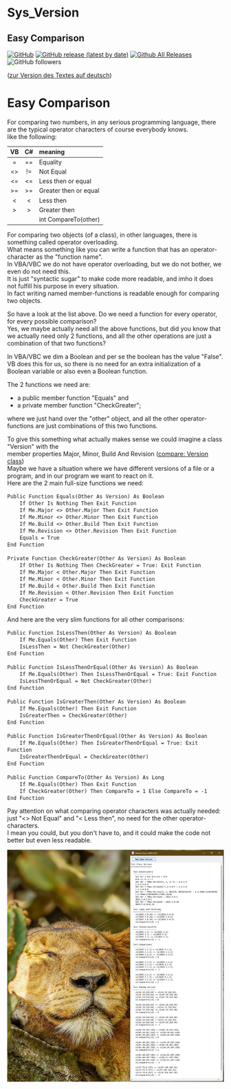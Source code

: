 # Sys_Version  
## Easy Comparison  

[![GitHub](https://img.shields.io/github/license/OlimilO1402/Sys_Version?style=plastic)](https://github.com/OlimilO1402/Sys_Version/blob/master/LICENSE) 
[![GitHub release (latest by date)](https://img.shields.io/github/v/release/OlimilO1402/Sys_Version?style=plastic)](https://github.com/OlimilO1402/Sys_Version/releases/latest)
[![Github All Releases](https://img.shields.io/github/downloads/OlimilO1402/Sys_Version/total.svg)](https://github.com/OlimilO1402/Sys_Version/releases/download/v2025.3.2/Version_v2025.3.2.zip)
![GitHub followers](https://img.shields.io/github/followers/OlimilO1402?style=social)
   
([zur Version des Textes auf deutsch](Readme_de.md))  
  
Easy Comparison  
===============  
  
For comparing two numbers, in any serious programming language, there are the typical operator characters of course everybody knows.  
like the following:  
  
 |  VB   |  C#   |  meaning   
 |:-----:|:-----:|:----------------  
 |  =    |  ==   |  Equality  
 |  \<>  |  !=   |  Not Equal  
 |  \<=  |  \<=  |  Less then or equal  
 |  \>=  |  \>=  |  Greater then or equal  
 |  \<   |  \<   |  Less then  
 |  \>   |  \>   |  Greater then  
 |       |       |  int CompareTo(other)  

For comparing two objects (of a class), in other languages, there is something called operator overloading.  
What means something like you can write a function that has an operator-character as the "function name".  
In VBA/VBC we do not have operator overloading, but we do not bother, we even do not need this.  
It is just "syntactic sugar" to make code more readable, and imho it does not fulfill his purpose in every
situation.  
In fact writing named member-functions is readable enough for comparing two objects.  
  
So have a look at the list above. Do we need a function for every operator, for every possible comparison?  
Yes, we maybe actually need all the above functions, but did you know that we actually need only 2 functions,
and all the other operations are just a combination of that two functions?  
  
In VBA/VBC we dim a Boolean and per se the boolean has the value "False". VB does this for us, so there is no
need for an extra initialization of a Boolean variable or also even a Boolean function.  
  
The 2 functions we need are:
* a public member function "Equals" and  
* a private member function "CheckGreater";  
 
where we just hand over the "other" object, and all the other operator-functions are just combinations of this two functions.  
  
To give this something what actually makes sense we could imagine a class "Version" with the  
member properties Major, Minor, Build And Revision ([compare: Version class](https://learn.microsoft.com/en-us/dotnet/api/system.version?view=net-8.0))  
Maybe we have a situation where we have different versions of a file or a program, and in our program
we want to react on it.  
Here are the 2 main full-size functions we need:  

```vba  
Public Function Equals(Other As Version) As Boolean
    If Other Is Nothing Then Exit Function
    If Me.Major <> Other.Major Then Exit Function
    If Me.Minor <> Other.Minor Then Exit Function
    If Me.Build <> Other.Build Then Exit Function
    If Me.Revision <> Other.Revision Then Exit Function
    Equals = True
End Function

Private Function CheckGreater(Other As Version) As Boolean
    If Other Is Nothing Then CheckGreater = True: Exit Function
    If Me.Major < Other.Major Then Exit Function
    If Me.Minor < Other.Minor Then Exit Function
    If Me.Build < Other.Build Then Exit Function
    If Me.Revision < Other.Revision Then Exit Function
    CheckGreater = True
End Function
```
  
And here are the very slim functions for all other comparisons:  
  
```vba  
Public Function IsLessThen(Other As Version) As Boolean
    If Me.Equals(Other) Then Exit Function
    IsLessThen = Not CheckGreater(Other)
End Function

Public Function IsLessThenOrEqual(Other As Version) As Boolean
    If Me.Equals(Other) Then IsLessThenOrEqual = True: Exit Function
    IsLessThenOrEqual = Not CheckGreater(Other)
End Function

Public Function IsGreaterThen(Other As Version) As Boolean
    If Me.Equals(Other) Then Exit Function
    IsGreaterThen = CheckGreater(Other)
End Function

Public Function IsGreaterThenOrEqual(Other As Version) As Boolean
    If Me.Equals(Other) Then IsGreaterThenOrEqual = True: Exit Function
    IsGreaterThenOrEqual = CheckGreater(Other)
End Function

Public Function CompareTo(Other As Version) As Long
    If Me.Equals(Other) Then Exit Function
    If CheckGreater(Other) Then CompareTo = 1 Else CompareTo = -1
End Function
```  
  
Pay attention on what comparing operator characters was actually needed:  
just "<> Not Equal" and "< Less then", no need for the other operator-characters.  
I mean you could, but you don't have to, and it could make the code not better but even less readable.  
  
![Version Image](Resources/Version.png "Version Image")  
  